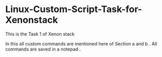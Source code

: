 # Linux-Custom-Script-Task-for-Xenonstack


This is the Task 1 of Xenon stack

 In this all custom commands are mentioned here of Section a and b .
 All commands are saved in a notepad .
